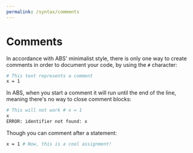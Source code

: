 ```yaml
---
permalink: /syntax/comments
---
```


# Comments

In accordance with ABS' minimalist style, there is only
one way to create comments in order to document your code,
by using the `#` character:

```bash
# This text represents a comment
x = 1
```

In ABS, when you start a comment it will run until the end
of the line, meaning there's no way to close comment blocks:

```bash
# This will not work # x = 1
x
ERROR: identifier not found: x
```

Though you can comment after a statement:

```bash
x = 1 # Now, this is a cool assignment!
```
